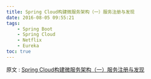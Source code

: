 ```yaml
---
title: Spring Cloud构建微服务架构（一）服务注册与发现
date: 2016-08-05 09:55:21
tags: 
    - Spring Boot
    - Spring Cloud
    - Netflix
    - Eureka
toc: true
---
```


原文 : [Spring Cloud构建微服务架构（一）服务注册与发现](http://blog.didispace.com/springcloud1/)